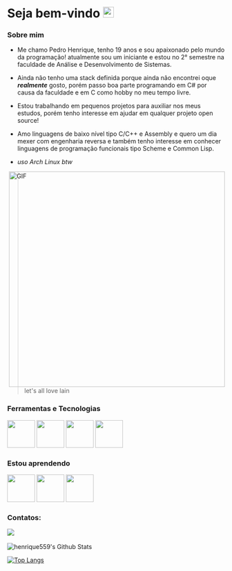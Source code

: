 # Seja bem-vindo  <img src="https://github.com/souvikguria98/souvikguria98/blob/master/Hi.gif" width="25">

### Sobre mim
- Me chamo Pedro Henrique, tenho 19 anos e sou apaixonado pelo mundo da programação! atualmente sou um iniciante e estou no 2° semestre na faculdade de Análise e Desenvolvimento de Sistemas.

- Ainda não tenho uma stack definida porque ainda não encontrei oque ***realmente*** gosto, porém passo boa parte programando em C# por causa da faculdade e em C como hobby no meu tempo livre.

- Estou trabalhando em pequenos projetos para auxiliar nos meus estudos, porém tenho interesse em ajudar em qualquer projeto open source!

- Amo linguagens de baixo nível tipo C/C++ e Assembly e quero um dia mexer com engenharia reversa e também tenho interesse em conhecer linguagens de programação funcionais tipo Scheme e Common Lisp.

- *uso Arch Linux btw*

<img align="right" alt="GIF" src="https://steamuserimages-a.akamaihd.net/ugc/879748616164108107/8F44EE6DAFB4F4E2469AA4947059A09E1A78E93C/?imw=5000&imh=5000&ima=fit&impolicy=Letterbox&imcolor=%23000000&letterbox=false" height="500"/>

> let's all love lain

### Ferramentas e Tecnologias

<img src="https://cdn.jsdelivr.net/gh/devicons/devicon@latest/icons/c/c-original.svg" width="64" height="64" /> <img src="https://cdn.jsdelivr.net/gh/devicons/devicon@latest/icons/linux/linux-original.svg" width="64" height="64" /> <img src="https://cdn.jsdelivr.net/gh/devicons/devicon@latest/icons/vim/vim-original.svg" width="64" height="64" /> <img src="https://cdn.jsdelivr.net/gh/devicons/devicon@latest/icons/git/git-original.svg" width="64" height="64" /> 

### Estou aprendendo

<img src="https://cdn.jsdelivr.net/gh/devicons/devicon@latest/icons/bash/bash-original.svg" width="64" height="64" /> <img src="https://cdn.jsdelivr.net/gh/devicons/devicon@latest/icons/python/python-original.svg" width="64" height="64" /> <img src="https://cdn.jsdelivr.net/gh/devicons/devicon@latest/icons/csharp/csharp-original.svg" width="64" height="64" /> 

### Contatos:

<div>
<a href="https://www.linkedin.com/in/pedro-henrique-426719294/" target="_blank"><img loading="lazy" src="https://img.shields.io/badge/-LinkedIn-%230077B5?style=for-the-badge&logo=linkedin&logoColor=white" target="_blank"></a>   
</div>

<br>
<img align="center" src="https://github-readme-stats.vercel.app/api?username=henrique559&include_all_commits=true&count_private=true&show_icons=true&line_height=20&title_color=7A7ADB&icon_color=2234AE&text_color=D3D3D3&bg_color=0,000000,130F40" alt="henrique559's Github Stats">
</br>

[![Top Langs](https://github-readme-stats.vercel.app/api/top-langs/?username=devSouvik&layout=compact&text_color=daf7dc&bg_color=151515)](https://github.com/devSouvik/github-readme-stats)

